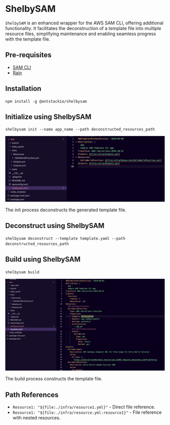 # ShelbySAM

`ShelbySAM` is an enhanced wrapper for the AWS SAM CLI, offering additional functionality. It facilitates the deconstruction of a template file into multiple resource files, simplifying maintenance and enabling seamless progress with the template file.

## Pre-requisites

- [SAM CLI](https://docs.aws.amazon.com/serverless-application-model/latest/developerguide/install-sam-cli.html)
- [Rain](https://github.com/aws-cloudformation/rain)

## Installation

`npm install -g @antstackio/shelbysam`

## Initialize using ShelbySAM

`shelbysam init --name app_name --path deconstructed_resources_path`

![ShelbySAM init](images/init.png)

The init process deconstructs the generated template file.

## Deconstruct using ShelbySAM

`shelbysam deconstruct --template template.yaml --path deconstructed_resources_path`

## Build using ShelbySAM

`shelbysam build`

![ShelbySAM build](images/build.png)

The build process constructs the template file.

## Path References

- `Resource1: "${file:./infra/resource1.yml}"` - Direct file reference.
- `Resource1: "${file:./infra/resource.yml:resource1}"` - File reference with nested resources.

